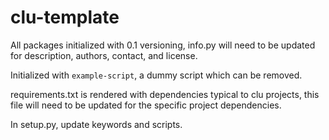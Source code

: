 # clu-template

All packages initialized with 0.1 versioning, info.py will need to be updated for description, authors, contact, and license.

Initialized with `example-script`, a dummy script which can be removed.

requirements.txt is rendered with dependencies typical to clu projects, this file will need to be updated for the specific project dependencies.

In setup.py, update keywords and scripts.
